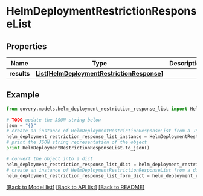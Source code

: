 # HelmDeploymentRestrictionResponseList


## Properties

Name | Type | Description | Notes
------------ | ------------- | ------------- | -------------
**results** | [**List[HelmDeploymentRestrictionResponse]**](HelmDeploymentRestrictionResponse.md) |  | [optional] 

## Example

```python
from qovery.models.helm_deployment_restriction_response_list import HelmDeploymentRestrictionResponseList

# TODO update the JSON string below
json = "{}"
# create an instance of HelmDeploymentRestrictionResponseList from a JSON string
helm_deployment_restriction_response_list_instance = HelmDeploymentRestrictionResponseList.from_json(json)
# print the JSON string representation of the object
print HelmDeploymentRestrictionResponseList.to_json()

# convert the object into a dict
helm_deployment_restriction_response_list_dict = helm_deployment_restriction_response_list_instance.to_dict()
# create an instance of HelmDeploymentRestrictionResponseList from a dict
helm_deployment_restriction_response_list_form_dict = helm_deployment_restriction_response_list.from_dict(helm_deployment_restriction_response_list_dict)
```
[[Back to Model list]](../README.md#documentation-for-models) [[Back to API list]](../README.md#documentation-for-api-endpoints) [[Back to README]](../README.md)


